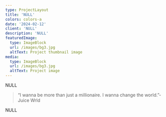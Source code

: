 ```yaml
---
type: ProjectLayout
title: 'NULL'
colors: colors-a
date: '2024-02-12'
client: 'NULL'
description: 'NULL'
featuredImage:
  type: ImageBlock
  url: /images/bg3.jpg
  altText: Project thumbnail image
media:
  type: ImageBlock
  url: /images/bg3.jpg
  altText: Project image
---
```

NULL

> “I wanna be more than just a millionaire. I wanna change the world.”-Juice Wrld

NULL
